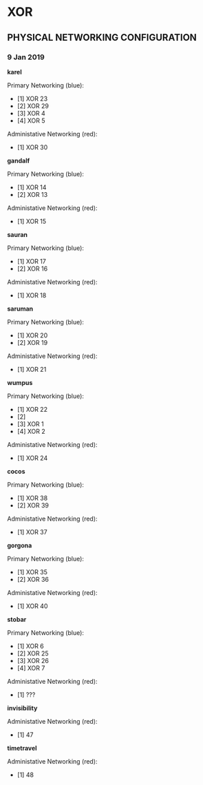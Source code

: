 # XOR

## PHYSICAL NETWORKING CONFIGURATION

### 9 Jan 2019

**karel**

Primary Networking \(blue\):

* \[1\] XOR 23
* \[2\] XOR 29
* \[3\] XOR 4
* \[4\] XOR 5

Administative Networking \(red\):

* \[1\] XOR 30

**gandalf**

Primary Networking \(blue\):

* \[1\] XOR 14
* \[2\] XOR 13

Administative Networking \(red\):

* \[1\] XOR 15

**sauran**

Primary Networking \(blue\):

* \[1\] XOR 17
* \[2\] XOR 16

Administative Networking \(red\):

* \[1\] XOR 18

**saruman**

Primary Networking \(blue\):

* \[1\] XOR 20
* \[2\] XOR 19

Administative Networking \(red\):

* \[1\] XOR 21

**wumpus**

Primary Networking \(blue\):

* \[1\] XOR 22
* \[2\] 
* \[3\] XOR 1
* \[4\] XOR 2

Administative Networking \(red\):

* \[1\] XOR 24

**cocos**

Primary Networking \(blue\):

* \[1\] XOR 38
* \[2\] XOR 39

Administative Networking \(red\):

* \[1\] XOR 37

**gorgona**

Primary Networking \(blue\):

* \[1\] XOR 35
* \[2\] XOR 36

Administative Networking \(red\):

* \[1\] XOR 40

**stobar**

Primary Networking \(blue\):

* \[1\] XOR 6
* \[2\] XOR 25
* \[3\] XOR 26
* \[4\] XOR 7 

Administative Networking \(red\):

* \[1\] ???

**invisibility**

Administative Networking \(red\):

* \[1\] 47

**timetravel**

Administative Networking \(red\):

* \[1\] 48

